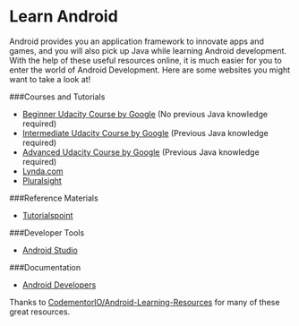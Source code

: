 # Learn Android
Android provides you an application framework to innovate apps and games, and you will also pick up Java while learning Android development. With the help of these useful resources online, it is much easier for you to enter the world of Android Development. Here are some websites you might want to take a look at!

###Courses and Tutorials
  - [Beginner Udacity Course by Google](https://www.udacity.com/course/android-development-for-beginners--ud837) (No previous Java knowledge required)
  - [Intermediate Udacity Course by Google](https://www.udacity.com/course/developing-android-apps--ud853) (Previous Java knowledge required)
  - [Advanced Udacity Course by Google](https://www.udacity.com/course/advanced-android-app-development--ud855) (Previous Java knowledge required)
  - [Lynda.com](http://www.lynda.com/Android-training-tutorials/947-0.html)
  - [Pluralsight](http://www.pluralsight.com/tag/android)

###Reference Materials
  - [Tutorialspoint](http://www.tutorialspoint.com/android/index.htm)

###Developer Tools
  - [Android Studio](https://developer.android.com/sdk/installing/studio.html)

###Documentation
  - [Android Developers](https://developer.android.com/develop/index.html)


Thanks to [CodementorIO/Android-Learning-Resources](https://github.com/CodementorIO/Android-Learning-Resources/blob/master/README.md) for many of these great resources.

